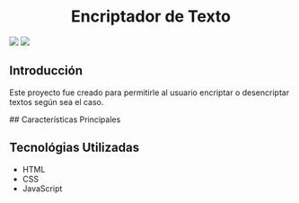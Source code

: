<h1 align="center"> Encriptador de Texto </h1>
  <p align="left">
   <img src="https://img.shields.io/badge/STATUS-%20CULMINADO-green">
  <img src="https://img.shields.io/badge/Realese_date-August-blue">
   </p>
   
   <h2 > Introducción </h2>
   <p>
      Este proyecto fue creado para permitirle al usuario encriptar o desencriptar textos según sea el caso.
   </p>
   ## Características Principales
   <h2>Tecnológias Utilizadas</h2>
   <ul>
     <li>HTML</li>
     <li>CSS</li>
     <li>JavaScript</li>
   </ul> 
